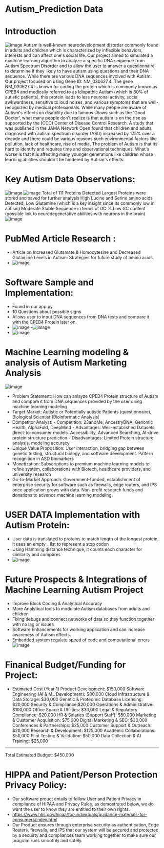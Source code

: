 # Autism_Prediction Data
# Introduction
![image](https://github.com/user-attachments/assets/b9d67fbf-0c53-4b31-b854-64d5f4f56439)
Autism is well-known neurodevelopment disorder commonly found in adults and children which is characterized by inflexible behaviors, interests and can affect one's social life. Our project aimed to simulated a machine learning algorithm to analyze a specific DNA sequence from Autism Spectrum Disorder and to allow the user to answer a questionnaire to determine if they likely to have autism using questions and their DNA sequence. While there are various DNA sequences involved with Autism. Our project focused on using Gene ID: NM_030627.4. The gene NM_030627.4 is known for coding the protein which is commonly known as CPEB4 and medically referred to as Idiopathic Autism (which is 80% of autistic patients), this protein leads to less neuronal activity, social awkwardness, sensitive to loud noises, and various symptoms that are well-recognized by medical professionals. While many people are aware of Autism's effects on disability due to famous shows such as the 'Good Doctor', what many people don't realize is that autism is on the rise as supported by the (CDC) Center of Disease Control Research. A study that was published in the JAMA Network Open found that children and adults diagnosed with autism spectrum disorder (ASD) increased by 175% over a decade and there could be various reasons such environmental factors like pollution, lack of healthcare, rise of media, The problem of Autism is that its hard to identify and requires time and observational techniques. What's worse is that it is affecting many younger generations like children whose learning abilities shouldn't be hindered by Autism's effects. 



# Key Autism Data Observations: 
![image](https://github.com/user-attachments/assets/3cb4b436-c7e9-47ce-bb9c-7ad1c7416cce)
![image](https://github.com/user-attachments/assets/24ce8d27-0474-41ba-a818-49100406a856)
Total of 111 Proteins Detected 
Largest Proteins were stored and saved for further analysis 
High Lucine and Serine amino acids Detected, Low Glutamine (which is a key insight since its commonly low in autism) 
Moderate Stable Sequence in terms of GC % 
Low GC content (possible link to neurodegenerative abilities with neurons in the brain) 
![image](https://github.com/user-attachments/assets/c30b9872-ddce-445c-a5d1-cd93ad5e0f09)



# PubMed Article Research :
- Article on Increased Glutamate & Homocytesine and Decreased Glutamine Levels in Autism: Strategies for future study of amino acids. 
- ![image](https://github.com/user-attachments/assets/eef052c5-1d0e-4bfe-b9e3-1ad6629c55a5)



# Software Sample and Implementation: 
- Found in our app.py
- 10 Questions about possible signs 
- Allows user to input DNA sequences from DNA tests and compare it with the CPEB4 Protein later on. 
- ![image](https://github.com/user-attachments/assets/6b88f524-37d4-4444-9e52-ed61e8ed6c8d)
-![image](https://github.com/user-attachments/assets/5a37598b-0265-44d2-aba7-c0d976cea26b)
- ![image](https://github.com/user-attachments/assets/0cc702ab-96ca-4593-aefe-d176292df933)


# Machine Learning modeling & analysis of Autism Marketing Analysis
![image](https://github.com/user-attachments/assets/3b727f2c-2eb4-4187-9db8-94910ac1c23d)
- Problem Statement: How can anlayze CPEB4 Protein structure of Autism and compare it from DNA sequences provided by the user using machine learning modeling 
- Target Market: Autistic or Potentially autistic Patients (questionnaire), Biological Scientist (Bioinformatic Analysis) 
- Competitor Analyst:
      - Competition: 23andMe, AncestryDNA, Genomic Health, AlphaFold, DeepMind
      - Advantages: Well-established Datasets, direct-to-consumer models. Accessibility, Advanced Searching, AI-drive protein structure prediction
      - Disadvantages: Limited Protein structure analysis, modeling accuracy 
- Unique Value Proposition: User interaction, bridging gap between genetic testing, structural biology, and software development. Pattern recognition in ASD biomarkers 
- Monetization: Subscriptions to premium machine learning models to refine system, collaborations with Biotech, healthcare providers, and university research
- Go-to-Market Approach:  Government-funded, establishment of enterprise security for software such as firewalls, edge routers, and IPS once application grows with data. Non-profit research funds and donations to advance machine learning modeling.


# USER DATA Implementation with Autism Protein: 
- User data is translated to proteins to match length of the longest protein, it uses an empty _ list to represent a stop codon 
- Using Hamming distance technique, it counts each character for similarity and compares
- ![image](https://github.com/user-attachments/assets/87094f5b-ee7f-4370-99dc-5ff3137caa7c)


# Future Prospects & Integrations of Machine Learning Autism Project
- Improve Block Coding & Analytical Accuracy
- More Analytical tools to modulate Autism databases from adults and children
- Fixing debugs and connect networks of data so they function together with no lag or issues 
- Software Enhancements for working application and can increase awareness of Autism effects. 
- Embedded system regulate speed of code and computational errors
![image](https://github.com/user-attachments/assets/7868f8cf-0563-45f9-88f9-d28702cd953d)


# Finanical Budget/Funding for Project: 
- Estimated Cost (Year 1)
Product Development: $150,000
Software Engineering (AI & ML Development): $80,000
Cloud Infrastructure & Data Storage: $30,000
Genetic & Proteomic Database Licensing: $20,000
Security & Compliance:$20,000
Operations & Administrative: $100,000
Office Space & Utilities: $30,000
Legal & Regulatory Compliance: $20,000
HR & Salaries (Support Staff): $50,000
Marketing & Customer Acquisition: $75,000
Digital Marketing & SEO: $30,000
Conferences & Partnerships: $25,000
Customer Support & Outreach: $20,000
Research & Development: $125,000
Academic Collaborations: $50,000
Pilot Testing & Validation: $50,000
Data Collection & AI Training: $25,000
-----------------------------------------------
Total Estimated Budget: $450,000



# HIPPA and Patient/Person Protection Privacy Policy: 
- Our software prouct entails to follow User and Patient Privacy in compliance of HIPAA and Privacy Rules, as demostrated below, we do want the user to know they are entitled to their own rights.
- https://www.hhs.gov/hipaa/for-individuals/guidance-materials-for-consumers/index.html
- Our Product ensures through enterprise security as authentication, Edge Routers, firewalls, and IPS that our system will be secured and protected by a secuirty and compliances team working together to make sure our program runs smoothly and safely. 
